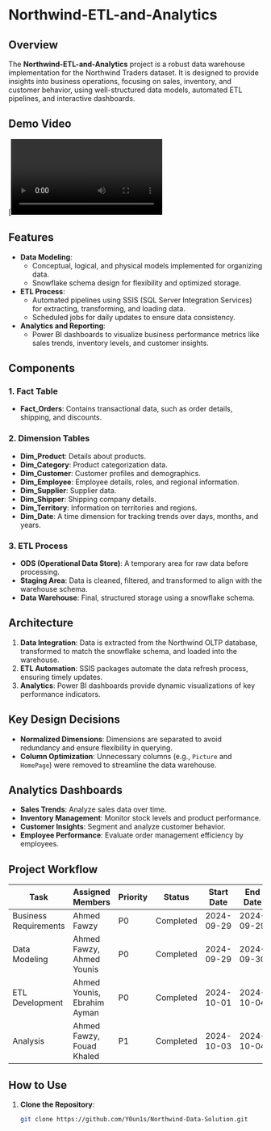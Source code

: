 # Northwind-ETL-and-Analytics

## Overview
The **Northwind-ETL-and-Analytics** project is a robust data warehouse implementation for the Northwind Traders dataset. It is designed to provide insights into business operations, focusing on sales, inventory, and customer behavior, using well-structured data models, automated ETL pipelines, and interactive dashboards.
## Demo Video
[![Watch the video](https://github.com/Y0un1s/Northwind-Data-Solution/blob/main/Northwind%20Data%20Solution%20Demo.mp4)

## Features
- **Data Modeling**:
  - Conceptual, logical, and physical models implemented for organizing data.
  - Snowflake schema design for flexibility and optimized storage.
- **ETL Process**:
  - Automated pipelines using SSIS (SQL Server Integration Services) for extracting, transforming, and loading data.
  - Scheduled jobs for daily updates to ensure data consistency.
- **Analytics and Reporting**:
  - Power BI dashboards to visualize business performance metrics like sales trends, inventory levels, and customer insights.

## Components
### 1. **Fact Table**
- **Fact_Orders**: Contains transactional data, such as order details, shipping, and discounts.

### 2. **Dimension Tables**
- **Dim_Product**: Details about products.
- **Dim_Category**: Product categorization data.
- **Dim_Customer**: Customer profiles and demographics.
- **Dim_Employee**: Employee details, roles, and regional information.
- **Dim_Supplier**: Supplier data.
- **Dim_Shipper**: Shipping company details.
- **Dim_Territory**: Information on territories and regions.
- **Dim_Date**: A time dimension for tracking trends over days, months, and years.

### 3. **ETL Process**
- **ODS (Operational Data Store)**: A temporary area for raw data before processing.
- **Staging Area**: Data is cleaned, filtered, and transformed to align with the warehouse schema.
- **Data Warehouse**: Final, structured storage using a snowflake schema.

## Architecture
1. **Data Integration**: Data is extracted from the Northwind OLTP database, transformed to match the snowflake schema, and loaded into the warehouse.
2. **ETL Automation**: SSIS packages automate the data refresh process, ensuring timely updates.
3. **Analytics**: Power BI dashboards provide dynamic visualizations of key performance indicators.

## Key Design Decisions
- **Normalized Dimensions**: Dimensions are separated to avoid redundancy and ensure flexibility in querying.
- **Column Optimization**: Unnecessary columns (e.g., `Picture` and `HomePage`) were removed to streamline the data warehouse.

## Analytics Dashboards
- **Sales Trends**: Analyze sales data over time.
- **Inventory Management**: Monitor stock levels and product performance.
- **Customer Insights**: Segment and analyze customer behavior.
- **Employee Performance**: Evaluate order management efficiency by employees.

## Project Workflow
| **Task**              | **Assigned Members**            | **Priority** | **Status**    | **Start Date** | **End Date**   |
|-----------------------|----------------------------------|--------------|---------------|----------------|----------------|
| Business Requirements | Ahmed Fawzy                    | P0           | Completed     | 2024-09-29     | 2024-09-29     |
| Data Modeling         | Ahmed Fawzy, Ahmed Younis      | P0           | Completed     | 2024-09-29     | 2024-09-30     |
| ETL Development       | Ahmed Younis, Ebrahim Ayman    | P0           | Completed     | 2024-10-01     | 2024-10-04     |
| Analysis              | Ahmed Fawzy, Fouad Khaled      | P1           | Completed     | 2024-10-03     | 2024-10-04     |

## How to Use
1. **Clone the Repository**:
   ```bash
   git clone https://github.com/Y0un1s/Northwind-Data-Solution.git

